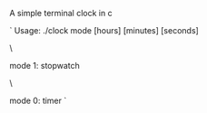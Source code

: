 A simple terminal clock in c

`
Usage: ./clock mode [hours] [minutes] [seconds]

\

mode 1: stopwatch

\

mode 0: timer
`
